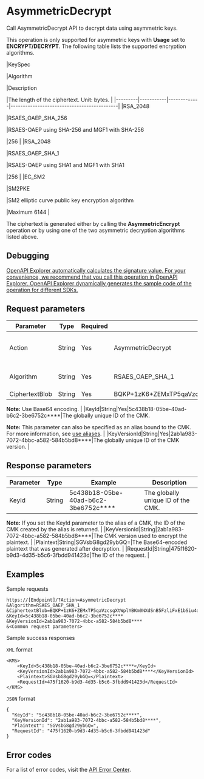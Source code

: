 # AsymmetricDecrypt

Call AsymmetricDecrypt API to decrypt data using asymmetric keys.

This operation is only supported for asymmetric keys with **Usage** set to **ENCRYPT/DECRYPT**. The following table lists the supported encryption algorithms.

|KeySpec

|Algorithm

|Description

|The length of the ciphertext. Unit: bytes. |
|---------|-----------|-------------|--------------------------------------------|
|RSA\_2048

|RSAES\_OAEP\_SHA\_256

|RSAES-OAEP using SHA-256 and MGF1 with SHA-256

|256 |
|RSA\_2048

|RSAES\_OAEP\_SHA\_1

|RSAES-OAEP using SHA1 and MGF1 with SHA1

|256 |
|EC\_SM2

|SM2PKE

|SM2 elliptic curve public key encryption algorithm

|Maximum 6144 |

The ciphertext is generated either by calling the **AsymmetricEncrypt** operation or by using one of the two asymmetric decryption algorithms listed above.

## Debugging

[OpenAPI Explorer automatically calculates the signature value. For your convenience, we recommend that you call this operation in OpenAPI Explorer. OpenAPI Explorer dynamically generates the sample code of the operation for different SDKs.](https://api.aliyun.com/#product=Kms&api=AsymmetricDecrypt&type=RPC&version=2016-01-20)

## Request parameters

|Parameter|Type|Required|Example|Description|
|---------|----|--------|-------|-----------|
|Action|String|Yes|AsymmetricDecrypt|The operation that you want to perform. Set the value to**AsymmetricDecrypt**. |
|Algorithm|String|Yes|RSAES\_OAEP\_SHA\_1|The asymmetric decryption algorithm to use. |
|CiphertextBlob|String|Yes|BQKP+1zK6+ZEMxTP5qaVzcsgXtWplYBKm0NXdSnB5FzliFxE1bSiu4dnEIlca2JpeH7yz1/S6fed630H+hIH6DoM25fTLNcKj+mFB0Xnh9m2+HN59Mn4qyTfcUeadnfCXSWcGBouhXFwcdd2rJ3n337bzTf4jm659gZu3L0i6PLuxM9p7mqdwO0cKJPfGVfhnfMz+f4alMg79WB/NNyE2lyX7/qxvV49ObNrrJbKSFiz8Djocaf0IESNLMbfYI5bXjWkJlX92DQbKhibtQW8ZOJ//ZC6t0AWcUoKL6QDm/dg5koQalcleRinpB+QadFm894sLbVZ9+N4GVsv1Wbjwg==|Decrypt the ciphertext.

**Note:** Use Base64 encoding. |
|KeyId|String|Yes|5c438b18-05be-40ad-b6c2-3be6752c\*\*\*\*|The globally unique ID of the CMK.

**Note:** This parameter can also be specified as an alias bound to the CMK. For more information, see [use aliases](~~68522~~). |
|KeyVersionId|String|Yes|2ab1a983-7072-4bbc-a582-584b5bd8\*\*\*\*|The globally unique ID of the CMK version. |

## Response parameters

|Parameter|Type|Example|Description|
|---------|----|-------|-----------|
|KeyId|String|5c438b18-05be-40ad-b6c2-3be6752c\*\*\*\*|The globally unique ID of the CMK.

**Note:** If you set the KeyId parameter to the alias of a CMK, the ID of the CMK created by the alias is returned. |
|KeyVersionId|String|2ab1a983-7072-4bbc-a582-584b5bd8\*\*\*\*|The CMK version used to encrypt the plaintext. |
|Plaintext|String|SGVsbG8gd29ybGQ=|The Base64-encoded plaintext that was generated after decryption. |
|RequestId|String|475f1620-b9d3-4d35-b5c6-3fbdd941423d|The ID of the request. |

## Examples

Sample requests

```
https://[Endpoint]/?Action=AsymmetricDecrypt
&Algorithm=RSAES_OAEP_SHA_1
&CiphertextBlob=BQKP+1zK6+ZEMxTP5qaVzcsgXtWplYBKm0NXdSnB5FzliFxE1bSiu4dnEIlca2JpeH7yz1/S6fed630H+hIH6DoM25fTLNcKj+mFB0Xnh9m2+HN59Mn4qyTfcUeadnfCXSWcGBouhXFwcdd2rJ3n337bzTf4jm659gZu3L0i6PLuxM9p7mqdwO0cKJPfGVfhnfMz+f4alMg79WB/NNyE2lyX7/qxvV49ObNrrJbKSFiz8Djocaf0IESNLMbfYI5bXjWkJlX92DQbKhibtQW8ZOJ//ZC6t0AWcUoKL6QDm/dg5koQalcleRinpB+QadFm894sLbVZ9+N4GVsv1Wbjwg==
&KeyId=5c438b18-05be-40ad-b6c2-3be6752c****
&KeyVersionId=2ab1a983-7072-4bbc-a582-584b5bd8****
&<Common request parameters>
```

Sample success responses

`XML` format

```
<KMS>
    <KeyId>5c438b18-05be-40ad-b6c2-3be6752c****</KeyId>
    <KeyVersionId>2ab1a983-7072-4bbc-a582-584b5bd8****</KeyVersionId>
    <Plaintext>SGVsbG8gd29ybGQ=</Plaintext>
    <RequestId>475f1620-b9d3-4d35-b5c6-3fbdd941423d</RequestId>
</KMS>
```

`JSON` format

```
{
  "KeyId": "5c438b18-05be-40ad-b6c2-3be6752c****",
  "KeyVersionId": "2ab1a983-7072-4bbc-a582-584b5bd8****",
  "Plaintext": "SGVsbG8gd29ybGQ=",
  "RequestId": "475f1620-b9d3-4d35-b5c6-3fbdd941423d"
}
```

## Error codes

For a list of error codes, visit the [API Error Center](https://error-center.alibabacloud.com/status/product/Kms).

